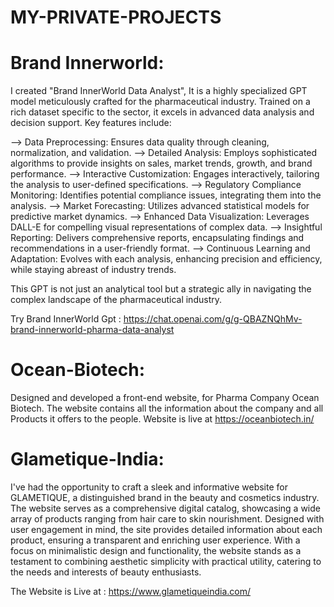 # MY-PRIVATE-PROJECTS

# Brand Innerworld:

I created "Brand InnerWorld Data Analyst", It is a highly specialized GPT model meticulously crafted for the pharmaceutical industry. Trained on a rich dataset specific to the sector, it excels in advanced data analysis and decision support. Key features include:

--> Data Preprocessing: Ensures data quality through cleaning, normalization, and validation.
--> Detailed Analysis: Employs sophisticated algorithms to provide insights on sales, market trends, growth, and brand performance.
--> Interactive Customization: Engages interactively, tailoring the analysis to user-defined specifications.
--> Regulatory Compliance Monitoring: Identifies potential compliance issues, integrating them into the analysis.
--> Market Forecasting: Utilizes advanced statistical models for predictive market dynamics.
--> Enhanced Data Visualization: Leverages DALL-E for compelling visual representations of complex data.
--> Insightful Reporting: Delivers comprehensive reports, encapsulating findings and recommendations in a user-friendly format.
--> Continuous Learning and Adaptation: Evolves with each analysis, enhancing precision and efficiency, while staying abreast of industry trends.

This GPT is not just an analytical tool but a strategic ally in navigating the complex landscape of the pharmaceutical industry.

Try Brand InnerWorld Gpt : 
https://chat.openai.com/g/g-QBAZNQhMv-brand-innerworld-pharma-data-analyst



# Ocean-Biotech:
Designed and developed a front-end website, for Pharma Company Ocean Biotech. The website contains all the information about the company and all Products it offers to the people. 
Website is live at https://oceanbiotech.in/

# Glametique-India:
I've had the opportunity to craft a sleek and informative website for GLAMETIQUE, a distinguished brand in the beauty and cosmetics industry. The website serves as a comprehensive digital catalog, showcasing a wide array of products ranging from hair care to skin nourishment. Designed with user engagement in mind, the site provides detailed information about each product, ensuring a transparent and enriching user experience. With a focus on minimalistic design and functionality, the website stands as a testament to combining aesthetic simplicity with practical utility, catering to the needs and interests of beauty enthusiasts.

The Website is Live at : 
https://www.glametiqueindia.com/

